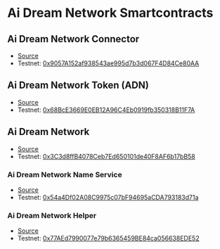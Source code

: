 # Ai Dream Network Smartcontracts

## Ai Dream Network Connector

- [Source](ADN-Connector.sol)
- Testnet: [0x9057A152af938543ae995d7b3d067F4D84Ce80AA](https://baobab.scope.klaytn.com/account/0x9057A152af938543ae995d7b3d067F4D84Ce80AA?tabId%3DcontractCode)

## Ai Dream Network Token (ADN)

- [Source](ADN.sol)
- Testnet: [0x68BcE3669E0EB12A96C4Eb0919fb350318B11F7A](https://baobab.scope.klaytn.com/account/0x68BcE3669E0EB12A96C4Eb0919fb350318B11F7A?tabId%3DinternalTx)

## Ai Dream Network

- [Source](ADN-NFT.sol)
- Testnet: [0x3C3d8ffB4078Ceb7Ed650101de40F8AF6b17bB58](http://baobab.scope.klaytn.com/tx/0x3C3d8ffB4078Ceb7Ed650101de40F8AF6b17bB58)

### Ai Dream Network Name Service

- [Source](ADN-NameService.sol)
- Testnet: [0x54a4Df02A08C9975c07bF94695aCDA793183d71a](https://baobab.scope.klaytn.com/account/0x54a4df02a08c9975c07bf94695acda793183d71a?tabId%3DinternalTx)


### Ai Dream Network Helper

- [Source](ADN-Helper.sol)
- Testnet: [0x77AEd7990077e79b6365459BE84ca056638EDE52](https://baobab.scope.klaytn.com/account/0x77AEd7990077e79b6365459BE84ca056638EDE52?tabId%3DinternalTx)
